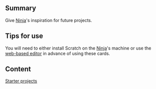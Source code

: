 ## Summary

 Give [Ninja](Ninja.md)'s inspiration for future
projects. 

## Tips for use

You will need to either install Scratch on the
[Ninja](Ninja.md)'s machine or use the [web-based
editor](https://scratch.mit.edu/) in advance of using these cards.

## Content

[Starter projects](http://scratch.mit.edu/starter_projects/)
